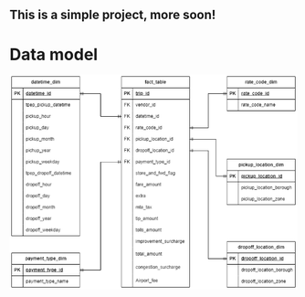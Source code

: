 ## This is a simple project, more soon!


# Data model
![Data model](/images/Uber-data-model.png "Dashboard")
